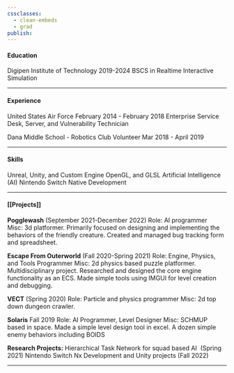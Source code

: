 ```yaml
---
cssclasses:
  - clean-embeds
  - grad
publish:
---
```

<div id='stars'></div>
<div id='stars2'></div>
<div id='stars3'></div>


#### Education
Digipen Institute of Technology 2019-2024 
BSCS in Realtime Interactive Simulation 

---
#### Experience
United States Air Force
February 2014 - February 2018
Enterprise Service Desk, Server, and Vulnerability Technician 

Dana Middle School - Robotics Club Volunteer
Mar 2018 - April 2019

---
#### Skills
Unreal, Unity, and Custom Engine
OpenGL, and GLSL
Artificial Intelligence (AI)
Nintendo Switch Native Development

---
#### [[Projects]]
**Pogglewash** (September 2021-December 2022)
Role: AI programmer
Misc: 3d platformer. Primarily focused on designing and implementing the behaviors of the friendly creature. Created and managed bug tracking form and spreadsheet.

**Escape From Outerworld** (Fall 2020-Spring 2021)
Role: Engine, Physics, and Tools Programmer
Misc: 2d physics based puzzle platformer. Multidisciplinary project. Researched and designed the core engine functionality as an ECS. Made simple tools using IMGUI for level creation and debugging.

**VECT** (Spring 2020)
Role: Particle and physics programmer
Misc: 2d top down dungeon crawler.

**Solaris** Fall 2019
Role: AI Programmer, Level Designer
Misc: SCHMUP based in space. Made a simple level design tool in excel. A dozen simple enemy behaviors including BOIDS

**Research Projects:**
Hierarchical Task Network for squad based AI                   (Spring 2021)
Nintendo Switch Nx Development and Unity projects  (Fall 2022)

---